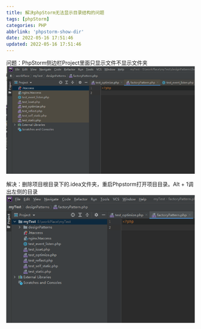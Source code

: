 ```yaml
---
title: 解决phpStorm无法显示目录结构的问题
tags: [phpStorm]
categories: PHP
abbrlink: 'phpstorm-show-dir'
date: 2022-05-16 17:51:46
updated: 2022-05-16 17:51:46
---
```


问题：PhpStorm侧边栏Project里面只显示文件不显示文件夹
![](/images/phpstorm_show_dir_1.png)

解决：删除项目根目录下的.idea文件夹，重启Phpstorm打开项目目录。Alt + 1调出左侧的目录
![](/images/phpstorm_show_dir_2.png)
